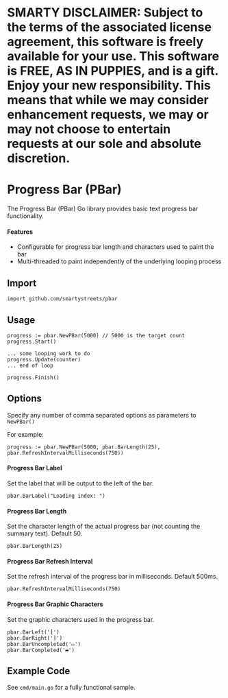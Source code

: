 # SMARTY DISCLAIMER: Subject to the terms of the associated license agreement, this software is freely available for your use. This software is FREE, AS IN PUPPIES, and is a gift. Enjoy your new responsibility. This means that while we may consider enhancement requests, we may or may not choose to entertain requests at our sole and absolute discretion.

Progress Bar (PBar)
============================

The Progress Bar (PBar) Go library provides basic text progress bar functionality.

#### Features

* Configurable for progress bar length and characters used to paint the bar
* Multi-threaded to paint independently of the underlying looping process

## Import
```
import github.com/smartystreets/pbar
```

## Usage
```
progress := pbar.NewPBar(5000) // 5000 is the target count
progress.Start()

... some looping work to do
progress.Update(counter)
... end of loop

progress.Finish()
``` 

## Options
Specify any number of comma separated options as parameters to `NewPBar()`

For example:
```
progress := pbar.NewPBar(5000, pbar.BarLength(25), pbar.RefreshIntervalMilliseconds(750))
```

#### Progress Bar Label
Set the label that will be output to the left of the bar.
```
pbar.BarLabel("Loading index: ")
```

#### Progress Bar Length
Set the character length of the actual progress bar (not counting the summary text). Default 50.
```
pbar.BarLength(25)
```

#### Progress Bar Refresh Interval
Set the refresh interval of the progress bar in milliseconds.  Default 500ms.
```
pbar.RefreshIntervalMilliseconds(750)
```

#### Progress Bar Graphic Characters
Set the graphic characters used in the progress bar.
```
pbar.BarLeft('⁅')
pbar.BarRight('⁆')
pbar.BarUncompleted('▭')
pbar.BarCompleted('▬')
```

## Example Code
See `cmd/main.go` for a fully functional sample.
